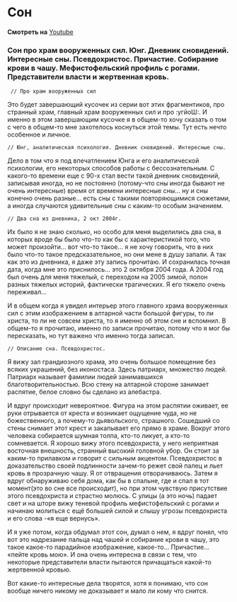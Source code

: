 # Сон 
**Смотреть на** [Youtube](https://www.youtube.com/watch?v=4xDlLQYzUpA) 

### Сон про храм вооруженных сил. Юнг. Дневник сновидений. Интересные сны. Псевдохристос. Причастие. Собирание крови в чашу. Мефистофельский профиль с рогами. Представители власти и жертвенная кровь.
   
     // Про храм вооруженных сил

Это будет завершающий кусочек из серии вот этих фрагментиков, про странный храм, главный храм вооруженных сил и про :угйоШ:. И именно в этом завершающим кусочке я в общем-то хочу сказать о том с чего в общем-то мне захотелось коснуться этой темы. Тут есть нечто особенное и личное.

    // Юнг, аналитическая психология. Дневник сновидений. Интересные сны.

Дело в том что я под впечатлением Юнга и его аналитической психологии, его некоторых способов работы с бессознательным. С какого-то времени еще с 90-х стал вести такой дневник сновидений, записывая иногда, но не постоянно (потому-что сны иногда бывают не очень интересные) время от времени интересные сны… ну и сны конечно очень разные… есть сны с такими повторяющимися сюжетами, а иногда случаются удивительные сны с каким-то особым значением.

    // Два сна из дневника, 2 окт 2004г.

Их было я не знаю сколько, но особо для меня выделились два сна, в которых вроде бы было что-то как бы с характеристикой того, что может произойти… вот что-то такое… я не хочу говорить, что в них было что-то такое предсказательное, но они мене в душу запали. А так как это из дневника, я даже эту запись прочитаю. И сохранилась точная дата, когда мне это приснилось… это 2 октября 2004 года. А 2004 год был очень для меня тяжелый, с переходом на 2005 зимой, полон разных тяжелых историй, фактически трагических. Я его тяжело очень переживал…

И в общем когда я увидел интерьер этого главного храма вооруженных сил с этим изображением в алтарной части большой фигуры, то ли христа, то ли не совсем христа, то я именно об этом сне и вспомнил. В общем-то я прочитаю, именно по записи прочитаю, потому что я мог бы пересказать, но тут важено что именно тогда записал.

    // Описание сна. Псевдохристос.

Я вижу зал грандиозного храма, это очень большое помещение без всяких украшений, без иконостаса. Здесь патриарх, множество людей. Патриарх называет фамилии людей занимавшихся благотворительностью. Всю стену на алтарной стороне занимает распятие, белое словно бы сделано из алебастра.

И вдруг происходит невероятное. Фигура на этом распятии оживает, ее руки отрывается от креста и возникает ощущение чуда, но не божественного, а почему-то дьявольского, страшного. Сошедший со стены снимает этот крест и закапывает его прямо в храме. Вокруг этого человека собирается шумная толпа, кто-то ликует, а кто-то сомневается. Я хорошо вижу этого псевдохриста, у него неприятная восточная внешность, странный высокий головной убор. Он стоит за каким-то прилавком и говорит с сильным акцентом. Псевдохристос в доказательство своей подлинности зачем-то режет свой палец и льет кровь в прозрачную чашу. Я от отвращения отворачиваюсь. Затем я вдруг обнаруживаю себя дома, как бы в спальне, где и спал в тот момент(это во сне все происходит), но при этом чувствую присутствие этого псевдохриста и страстно молюсь. С улицы (а это ночь) падает свет и на шторе вижу теневой профиль мефистофельский с рогами и начинаю молиться с ещё большей силой и слышу угрозы псевдохриста и его слова -«я еще вернусь».

И я уже потом, когда обдумал этот сон, думал о нем, я вдруг понял, что вот это надрезание пальца над чашей и собирание крови в чашу, это такое какое-то парадийное изображение, какое-то… Причастие… «пейте кровь мою». И она очень интересна в связи с тем, что некоторые представители власти пытаются причащаться какой-то жертвенной кровью.

Вот какие-то интересные дела творятся, хотя я понимаю, что сон вообще ничего никому не доказывает и мало ли кому что снится.
